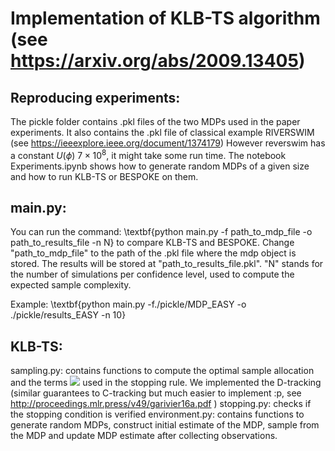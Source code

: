# Implementation of KLB-TS algorithm (see https://arxiv.org/abs/2009.13405)


## Reproducing experiments:
The pickle folder contains .pkl files of the two MDPs used in the paper experiments. It also contains the .pkl file of classical example RIVERSWIM (see https://ieeexplore.ieee.org/document/1374179) However reverswim has a constant $U(\phi) ~ 7 \times 10^8$, it might take some run time.
The notebook Experiments.ipynb shows how to generate random MDPs of a given size and how to run KLB-TS or BESPOKE on them.

## main.py:
You can run the command:   \textbf{python main.py -f path_to_mdp_file -o path_to_results_file -n N} to compare KLB-TS and BESPOKE. 
Change "path_to_mdp_file" to the path of the .pkl file where the mdp object is stored. 
The results will be stored at "path_to_results_file.pkl". 
"N" stands for the number of simulations per confidence level, used to compute the expected sample complexity.

Example:  \textbf{python main.py -f./pickle/MDP_EASY -o ./pickle/results_EASY -n 10}

## KLB-TS:
sampling.py: contains functions to compute the optimal sample allocation and the terms <img src="https://latex.codecogs.com/png.latex?\dpi{100}\(T_i)_{1%20\leq%20i%20\leq%204}"/> used in the stopping rule. We implemented the D-tracking (similar guarantees to C-tracking but much easier to implement :p, see http://proceedings.mlr.press/v49/garivier16a.pdf ) 
stopping.py: checks if the stopping condition is verified
environment.py: contains functions to generate random MDPs, construct initial estimate of the MDP, sample from the MDP and update MDP estimate after collecting observations.  





